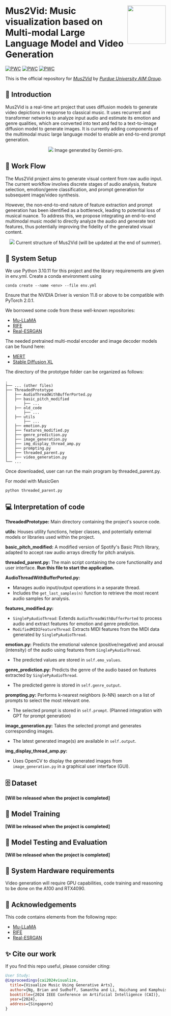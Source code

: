 <p>
  <h1>
    <img src="./documentation/logo.png" height=120px align="right"/>
    Mus2Vid: Music visualization based on Multi-modal Large  Language Model and Video Generation
  </h1>
</p>

[![PWC](https://img.shields.io/badge/Paper-UserStudy-red)](./documentation/userstudy.pdf)
[![PWC](https://img.shields.io/badge/Website-Official%20Page-blue)](https://ai4musicians.org/visualize.html)
[![PWC](https://img.shields.io/badge/Paper-TechnicalPaper-Green)](https://github.com/Purdue-Artificial-Intelligence-in-Music/Mus2Vid-code)

This is the official repository for *[Mus2Vid](https://github.com/Purdue-Artificial-Intelligence-in-Music/Mus2Vid-code)* by *[Purdue University AIM Group](https://ai4musicians.org)*.

## 🚀 Introduction

Mus2Vid is a real-time art project that uses diffusion models to generate video depictions in response to classical  music. It uses recurrent and transformer networks to analyze input audio and estimate its emotion and genre qualities,  which are converted into text and fed to a text-to-image diffusion model to generate images.  It is currently adding components of the multimodal music large language model to enable an end-to-end prompt generation. 

<p align="center">
  <img src="./documentation/mus2vid.jpeg">
  Image generated by Gemini-pro.
</p>

## 🤗 Work Flow

The Mus2Vid project aims to generate visual content from raw audio input. The current workflow involves discrete stages of audio analysis, feature selection, emotion/genre classification, and prompt generation for subsequent image/video synthesis. 

However, the non-end-to-end nature of feature extraction and prompt generation has been identified as a bottleneck, leading to potential loss of musical nuance. To address this, we propose integrating an end-to-end multimodal music model to directly analyze the audio and generate text features, thus potentially improving the fidelity of the generated visual content.


<p align="center">
  <img src="./documentation/framework.png">
  Current structure of Mus2Vid (will be updated at the end of summer).
</p>

## 🤖  System Setup

We use Python 3.10.11 for this project and the library requirements are given in env.yml. Create a conda environment using
```
conda create --name <env> --file env.yml
```
Ensure that the NVIDIA Driver is version 11.8 or above to be compatible with PyTorch 2.0.1.

We borrowed some code from these well-known repositories:
- [Mu-LLaMA](https://github.com/shansongliu/MU-LLaMA)
- [RIFE](https://github.com/hzwer/ECCV2022-RIFE)
- [Real-ESRGAN](https://github.com/xinntao/Real-ESRGAN)

The needed pretrained multi-modal encoder and image decoder models can be found here:
- [MERT](https://huggingface.co/m-a-p/MERT-v1-330M)
- [ Stable Diffusion XL](https://huggingface.co/stabilityai/stable-diffusion-xl-base-1.0)


The directory of the prototype folder can be organized as follows:
```
.
├── ... (other files)
├── ThreadedPrototype
│   ├── AudioThreadWithBufferPorted.py
│   ├── basic_pitch_modified
│       ├── ...  
│   ├── old_code 
│       ├── ...  
│   ├── utils
│       ├── ...                     
│   ├── emotion.py
│   ├── features_modified.py
│   ├── genre_prediction.py
│   ├── image_generation.py
│   ├── img_display_thread_amp.py
│   ├── prompting.py
│   ├── threaded_parent.py
│   ├── video_generation.py
└── ...

```

Once downloaded, user can run the main program by threaded_parent.py.

For model with MusicGen
```
python threaded_parent.py
```

## 💻 Interpretation of code

**ThreadedPrototype:** Main directory containing the project's source code.

**utils:** Houses utility functions, helper classes, and potentially external models or libraries used within the project.

**basic_pitch_modified:** A modified version of Spotify's Basic Pitch library, adapted to accept raw audio arrays directly for pitch analysis.

**threaded_parent.py:** The main script containing the core functionality and user interface.  **Run this file to start the application.**

**AudioThreadWithBufferPorted.py:**
- Manages audio input/output operations in a separate thread.
- Includes the `get_last_samples(n)` function to retrieve the most recent audio samples for analysis.

**features_modified.py:**
- `SinglePyAudioThread`: Extends `AudioThreadWithBufferPorted` to process audio and extract features for emotion and genre prediction.
- `ModifiedMIDIFeatureThread`: Extracts MIDI features from the MIDI data generated by `SinglePyAudioThread`.

**emotion.py:** Predicts the emotional valence (positive/negative) and arousal (intensity) of the audio using features from `SinglePyAudioThread`.
- The predicted values are stored in `self.emo_values`.

**genre_prediction.py:** Predicts the genre of the audio based on features extracted by `SinglePyAudioThread`.
- The predicted genre is stored in `self.genre_output`.

**prompting.py:** Performs k-nearest neighbors (k-NN) search on a list of prompts to select the most relevant one.
- The selected prompt is stored in `self.prompt`. (Planned integration with GPT for prompt generation)

**image_generation.py:** Takes the selected prompt and generates corresponding images.
- The latest generated image(s) are available in `self.output`.

**img_display_thread_amp.py:**  
- Uses OpenCV to display the generated images from `image_generation.py` in a graphical user interface (GUI).


## 🗄️ Dataset
**[Will be released when the project is completed]**

## 🔧 Model Training
**[Will be released when the project is completed]**

## 🔨 Model Testing and Evaluation
**[Will be released when the project is completed]**

## 🧰 System Hardware requirements
Video generation will require GPU capabilities, code training and reasoning to be done on the A100 and RTX4090.

## 🫡 Acknowledgements

This code contains elements from the following repo:
- [Mu-LLaMA](https://github.com/shansongliu/MU-LLaMA)
- [RIFE](https://github.com/hzwer/ECCV2022-RIFE)
- [Real-ESRGAN](https://github.com/xinntao/Real-ESRGAN)


## ✨ Cite our work
If you find this repo useful, please consider citing: 
```bibtex
User Study:
@inproceedings{cai2024visualize,
  title={Visualize Music Using Generative Arts},
  author={Ng, Brian and Sudhoff, Samantha and Li, Haichang and Kamphuis, Joshua and Nadolsky, Tim and Chen, Yingjie and Yun, Kristen Yeon-Ji and Lu, Yung-Hsiang},
  booktitle={2024 IEEE Conference on Artificial Intelligence (CAI)},
  year={2024},
  address={Singapore}
}
```


